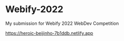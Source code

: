 # Webify-2022
My submission for Webify 2022 WebDev Competition


https://heroic-beijinho-7b1ddb.netlify.app

